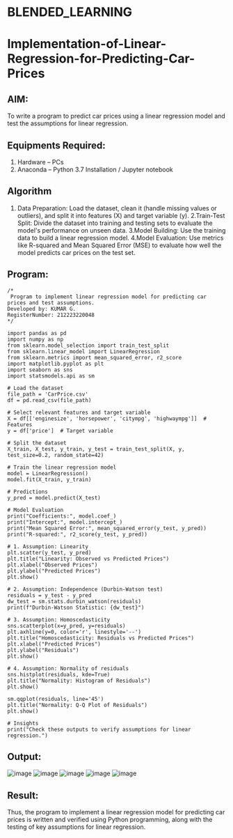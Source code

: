 # BLENDED_LEARNING
# Implementation-of-Linear-Regression-for-Predicting-Car-Prices
## AIM:
To write a program to predict car prices using a linear regression model and test the assumptions for linear regression.

## Equipments Required:
1. Hardware – PCs
2. Anaconda – Python 3.7 Installation / Jupyter notebook

## Algorithm
1. Data Preparation:
Load the dataset, clean it (handle missing values or outliers), and split it into features (X) and target variable (y).
2.Train-Test Split:
Divide the dataset into training and testing sets to evaluate the model's performance on unseen data.
3.Model Building:
Use the training data to build a linear regression model.
4.Model Evaluation:
Use metrics like R-squared and Mean Squared Error (MSE) to evaluate how well the model predicts car prices on the test set.


## Program:
```
/*
 Program to implement linear regression model for predicting car prices and test assumptions.
Developed by: KUMAR G. 
RegisterNumber: 212223220048
*/

import pandas as pd
import numpy as np
from sklearn.model_selection import train_test_split
from sklearn.linear_model import LinearRegression
from sklearn.metrics import mean_squared_error, r2_score
import matplotlib.pyplot as plt
import seaborn as sns
import statsmodels.api as sm

# Load the dataset
file_path = 'CarPrice.csv'
df = pd.read_csv(file_path)

# Select relevant features and target variable
X = df[['enginesize', 'horsepower', 'citympg', 'highwaympg']]  # Features
y = df['price']  # Target variable

# Split the dataset
X_train, X_test, y_train, y_test = train_test_split(X, y, test_size=0.2, random_state=42)

# Train the linear regression model
model = LinearRegression()
model.fit(X_train, y_train)

# Predictions
y_pred = model.predict(X_test)

# Model Evaluation
print("Coefficients:", model.coef_)
print("Intercept:", model.intercept_)
print("Mean Squared Error:", mean_squared_error(y_test, y_pred))
print("R-squared:", r2_score(y_test, y_pred))

# 1. Assumption: Linearity
plt.scatter(y_test, y_pred)
plt.title("Linearity: Observed vs Predicted Prices")
plt.xlabel("Observed Prices")
plt.ylabel("Predicted Prices")
plt.show()

# 2. Assumption: Independence (Durbin-Watson test)
residuals = y_test - y_pred
dw_test = sm.stats.durbin_watson(residuals)
print(f"Durbin-Watson Statistic: {dw_test}")

# 3. Assumption: Homoscedasticity
sns.scatterplot(x=y_pred, y=residuals)
plt.axhline(y=0, color='r', linestyle='--')
plt.title("Homoscedasticity: Residuals vs Predicted Prices")
plt.xlabel("Predicted Prices")
plt.ylabel("Residuals")
plt.show()

# 4. Assumption: Normality of residuals
sns.histplot(residuals, kde=True)
plt.title("Normality: Histogram of Residuals")
plt.show()

sm.qqplot(residuals, line='45')
plt.title("Normality: Q-Q Plot of Residuals")
plt.show()

# Insights
print("Check these outputs to verify assumptions for linear regression.")
```

## Output:
![image](https://github.com/user-attachments/assets/81a9963a-8d9a-46cc-b68c-1b7a81856c1c)
![image](https://github.com/user-attachments/assets/278f372d-35bb-4553-a4ca-b819282c9e55)
![image](https://github.com/user-attachments/assets/8fe89a94-f4af-4f84-917b-a983542df24e)
![image](https://github.com/user-attachments/assets/277a8aac-d764-49e2-ac72-5160e23337c6)
![image](https://github.com/user-attachments/assets/62257f5d-63e5-45dc-8ac0-8a8ab177e410)






## Result:
Thus, the program to implement a linear regression model for predicting car prices is written and verified using Python programming, along with the testing of key assumptions for linear regression.
